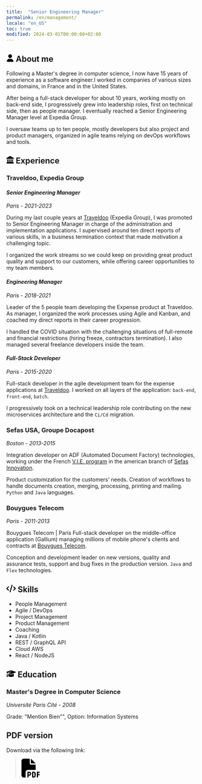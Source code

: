 ```yaml
---
title:  "Senior Engineering Manager"
permalink: /en/management/
locale: "en_US"
toc: true
modified: 2024-03-01T00:00:00+02:00
---
```


## <svg xmlns="http://www.w3.org/2000/svg" height="20" width="20" viewBox="0 0 448 512"><!--!Font Awesome Free 6.5.1 by @fontawesome - https://fontawesome.com License - https://fontawesome.com/license/free Copyright 2024 Fonticons, Inc.--><path d="M224 256A128 128 0 1 0 224 0a128 128 0 1 0 0 256zm-45.7 48C79.8 304 0 383.8 0 482.3C0 498.7 13.3 512 29.7 512H418.3c16.4 0 29.7-13.3 29.7-29.7C448 383.8 368.2 304 269.7 304H178.3z"/></svg> About me
Following a Master's degree in computer science, I now have 15 years of experience as a software engineer.I worked in companies of various sizes and domains, in France and in the United States. 

After being a full-stack developer for about 10 years, working mostly on back-end side, I progressively grew into leadership roles, first on technical side, then as people manager. I eventually reached a Senior Engineering Manager level at Expedia Group.

I oversaw teams up to ten people, mostly developers but also project and product managers, organized in agile teams relying on devOps workflows and tools.


## <svg xmlns="http://www.w3.org/2000/svg" height="20" width="20" viewBox="0 0 512 512"><!--!Font Awesome Free 6.5.1 by @fontawesome - https://fontawesome.com License - https://fontawesome.com/license/free Copyright 2024 Fonticons, Inc.--><path d="M240.1 4.2c9.8-5.6 21.9-5.6 31.8 0l171.8 98.1L448 104l0 .9 47.9 27.4c12.6 7.2 18.8 22 15.1 36s-16.4 23.8-30.9 23.8H32c-14.5 0-27.2-9.8-30.9-23.8s2.5-28.8 15.1-36L64 104.9V104l4.4-1.6L240.1 4.2zM64 224h64V416h40V224h64V416h48V224h64V416h40V224h64V420.3c.6 .3 1.2 .7 1.8 1.1l48 32c11.7 7.8 17 22.4 12.9 35.9S494.1 512 480 512H32c-14.1 0-26.5-9.2-30.6-22.7s1.1-28.1 12.9-35.9l48-32c.6-.4 1.2-.7 1.8-1.1V224z"/></svg> Experience

### Traveldoo, Expedia Group
#### *Senior Engineering Manager*
*Paris - 2021-2023*

During my last couple years at [Traveldoo](https://www.linkedin.com/company/traveldoo-technologies/) (Expedia Group), I was promoted to Senior Engineering Manager in charge of the administration and implementation applications. I supervised around ten direct reports of various skills, in a business termination context that made motivation a challenging topic.

I organized the work streams so we could keep on providing great product quality and support to our customers, while offering career opportunities to my team members.

#### *Engineering Manager*
*Paris - 2018-2021*

Leader of the 5 people team developing the Expense product at Traveldoo. As manager, I organized the work processes using Agile and Kanban, and coached my direct reports in their career progression. 

I handled the COVID situation with the challenging situations of full-remote and financial restrictions (hiring freeze, contractors termination). I also managed several freelance developers inside the team.

#### *Full-Stack Developer*
*Paris - 2015-2020*

Full-stack developer in the agile development team for the expense applications at [Traveldoo](https://www.linkedin.com/company/traveldoo-technologies/). I worked on all layers of the application: `back-end`, `front-end`, `batch`.

I progressively took on a technical leadership role contributing on the new microservices architecture and the `Ci/Cd` migration.

### Sefas USA, Groupe Docapost
*Boston - 2013-2015*

Integration developer on ADF (Automated Document Factory) technologies, working under the French [V.I.E. program](https://www.service-public.fr/particuliers/vosdroits/F10040?lang=en) in the american branch of [Sefas Innovation](https://www.sefas.co.uk/).

Product customization for the customers’ needs. Creation of workflows to handle documents creation, merging, processing, printing and mailing. `Python` and `Java` languages.

### Bouygues Telecom
*Paris - 2011-2013*

Bouygues Telecom | Paris
Full-stack developer on the middle-office application (Gallium) managing millions of mobile phone's clients and contracts at [Bouygues Telecom](https://en.wikipedia.org/wiki/Bouygues_Telecom).

Conception and development leader on new versions, quality and assurance tests, support and bug fixes in the production version.
`Java` and `Flex` technologies.

## <svg xmlns="http://www.w3.org/2000/svg" height="20" width="25" viewBox="0 0 640 512"><!--!Font Awesome Free 6.5.1 by @fontawesome - https://fontawesome.com License - https://fontawesome.com/license/free Copyright 2024 Fonticons, Inc.--><path d="M392.8 1.2c-17-4.9-34.7 5-39.6 22l-128 448c-4.9 17 5 34.7 22 39.6s34.7-5 39.6-22l128-448c4.9-17-5-34.7-22-39.6zm80.6 120.1c-12.5 12.5-12.5 32.8 0 45.3L562.7 256l-89.4 89.4c-12.5 12.5-12.5 32.8 0 45.3s32.8 12.5 45.3 0l112-112c12.5-12.5 12.5-32.8 0-45.3l-112-112c-12.5-12.5-32.8-12.5-45.3 0zm-306.7 0c-12.5-12.5-32.8-12.5-45.3 0l-112 112c-12.5 12.5-12.5 32.8 0 45.3l112 112c12.5 12.5 32.8 12.5 45.3 0s12.5-32.8 0-45.3L77.3 256l89.4-89.4c12.5-12.5 12.5-32.8 0-45.3z"/></svg> Skills

- People Management
- Agile / DevOps
- Project Management
- Product Management
- Coaching
- Java / Kotlin
- REST / GraphQL API
- Cloud AWS
- React / NodeJS

## <svg xmlns="http://www.w3.org/2000/svg" height="20" width="25" viewBox="0 0 640 512"><!--!Font Awesome Free 6.5.1 by @fontawesome - https://fontawesome.com License - https://fontawesome.com/license/free Copyright 2024 Fonticons, Inc.--><path d="M320 32c-8.1 0-16.1 1.4-23.7 4.1L15.8 137.4C6.3 140.9 0 149.9 0 160s6.3 19.1 15.8 22.6l57.9 20.9C57.3 229.3 48 259.8 48 291.9v28.1c0 28.4-10.8 57.7-22.3 80.8c-6.5 13-13.9 25.8-22.5 37.6C0 442.7-.9 448.3 .9 453.4s6 8.9 11.2 10.2l64 16c4.2 1.1 8.7 .3 12.4-2s6.3-6.1 7.1-10.4c8.6-42.8 4.3-81.2-2.1-108.7C90.3 344.3 86 329.8 80 316.5V291.9c0-30.2 10.2-58.7 27.9-81.5c12.9-15.5 29.6-28 49.2-35.7l157-61.7c8.2-3.2 17.5 .8 20.7 9s-.8 17.5-9 20.7l-157 61.7c-12.4 4.9-23.3 12.4-32.2 21.6l159.6 57.6c7.6 2.7 15.6 4.1 23.7 4.1s16.1-1.4 23.7-4.1L624.2 182.6c9.5-3.4 15.8-12.5 15.8-22.6s-6.3-19.1-15.8-22.6L343.7 36.1C336.1 33.4 328.1 32 320 32zM128 408c0 35.3 86 72 192 72s192-36.7 192-72L496.7 262.6 354.5 314c-11.1 4-22.8 6-34.5 6s-23.5-2-34.5-6L143.3 262.6 128 408z"/></svg>  Education

### Master's Degree in Computer Science
*Université Paris Cité - 2008*

Grade: "Mention Bien"", Option: Information Systems

## PDF version

Download via the following link:

><a href="{{ '/assets/documents/resume-arnaud-decolasse-senior-engineering-manager.pdf' | relative_url }}"><svg xmlns="http://www.w3.org/2000/svg" height="50" width="50" viewBox="0 0 512 512"><!--!Font Awesome Free 6.5.1 by @fontawesome - https://fontawesome.com License - https://fontawesome.com/license/free Copyright 2024 Fonticons, Inc.--><path d="M0 64C0 28.7 28.7 0 64 0L224 0l0 128c0 17.7 14.3 32 32 32l128 0 0 144-208 0c-35.3 0-64 28.7-64 64l0 144-48 0c-35.3 0-64-28.7-64-64L0 64zm384 64l-128 0L256 0 384 128zM176 352l32 0c30.9 0 56 25.1 56 56s-25.1 56-56 56l-16 0 0 32c0 8.8-7.2 16-16 16s-16-7.2-16-16l0-48 0-80c0-8.8 7.2-16 16-16zm32 80c13.3 0 24-10.7 24-24s-10.7-24-24-24l-16 0 0 48 16 0zm96-80l32 0c26.5 0 48 21.5 48 48l0 64c0 26.5-21.5 48-48 48l-32 0c-8.8 0-16-7.2-16-16l0-128c0-8.8 7.2-16 16-16zm32 128c8.8 0 16-7.2 16-16l0-64c0-8.8-7.2-16-16-16l-16 0 0 96 16 0zm80-112c0-8.8 7.2-16 16-16l48 0c8.8 0 16 7.2 16 16s-7.2 16-16 16l-32 0 0 32 32 0c8.8 0 16 7.2 16 16s-7.2 16-16 16l-32 0 0 48c0 8.8-7.2 16-16 16s-16-7.2-16-16l0-64 0-64z"/></svg></a>
